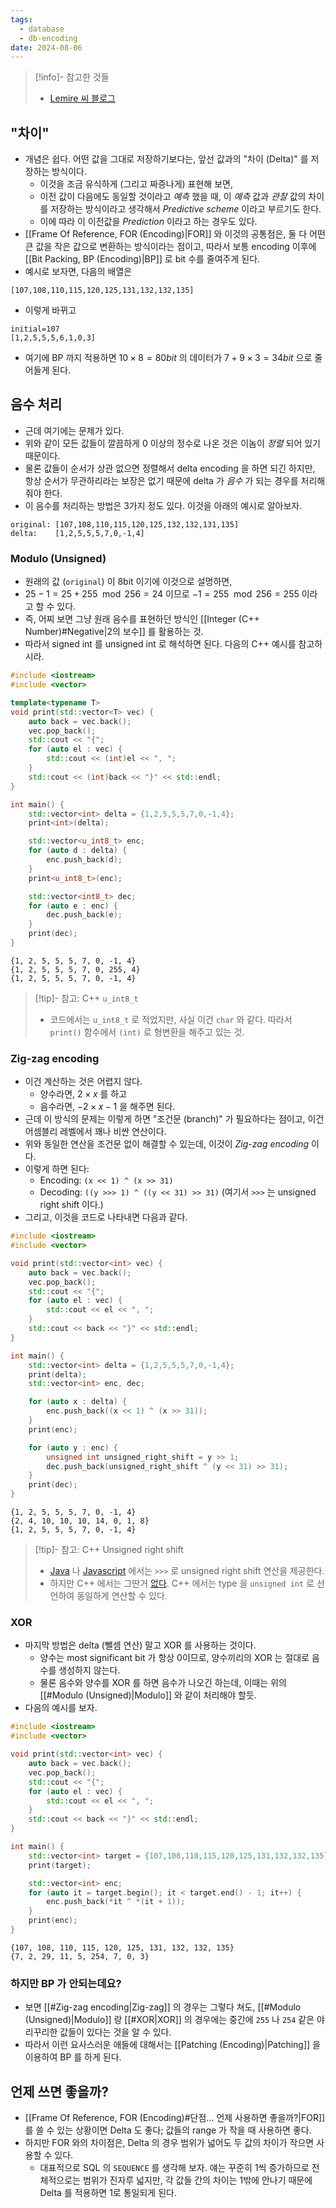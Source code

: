 ```yaml
---
tags:
  - database
  - db-encoding
date: 2024-08-06
---
```

> [!info]- 참고한 것들
> - [Lemire 씨 블로그](https://lemire.me/blog/2012/02/08/effective-compression-using-frame-of-reference-and-delta-coding/)

## "차이"

- 개념은 쉽다. 어떤 값을 그대로 저장하기보다는, 앞선 값과의 "차이 (Delta)" 를 저장하는 방식이다.
	- 이것을 조금 유식하게 (그리고 짜증나게) 표현해 보면,
	- 이전 값이 다음에도 동일할 것이라고 *예측* 했을 때, 이 *예측* 값과 *관찰* 값의 차이를 저장하는 방식이라고 생각해서 *Predictive scheme* 이라고 부르기도 한다.
	- 이에 따라 이 이전값을 *Prediction* 이라고 하는 경우도 있다.
- [[Frame Of Reference, FOR (Encoding)|FOR]] 와 이것의 공통점은, 둘 다 어떤 큰 값을 작은 값으로 변환하는 방식이라는 점이고, 따라서 보통 encoding 이후에 [[Bit Packing, BP (Encoding)|BP]] 로 bit 수를 줄여주게 된다.
- 예시로 보자면, 다음의 배열은

```
[107,108,110,115,120,125,131,132,132,135]
```

- 이렇게 바뀌고

```
initial=107
[1,2,5,5,5,6,1,0,3]
```

- 여기에 BP 까지 적용하면 $10 \times 8 = 80bit$ 의 데이터가 $7 + 9 \times 3 = 34bit$ 으로 줄어들게 된다.

## 음수 처리

- 근데 여기에는 문제가 있다.
- 위와 같이 모든 값들이 깔끔하게 0 이상의 정수로 나온 것은 이놈이 *정렬* 되어 있기 때문이다.
- 물론 값들이 순서가 상관 없으면 정렬해서 delta encoding 을 하면 되긴 하지만, 항상 순서가 무관하리라는 보장은 없기 때문에 delta 가 *음수* 가 되는 경우를 처리해 줘야 한다.
- 이 음수를 처리하는 방법은 3가지 정도 있다. 이것을 아래의 예시로 알아보자.

```
original: [107,108,110,115,120,125,132,132,131,135]
delta:    [1,2,5,5,5,7,0,-1,4]
```

### Modulo (Unsigned)

- 원래의 값 (`original`) 이 8bit 이기에 이것으로 설명하면,
- $25 - 1 = 25 + 255\mod{256} = 24$ 이므로 $-1 = 255\mod{256} = 255$ 이라고 할 수 있다.
- 즉, 어찌 보면 그냥 원래 음수를 표현하던 방식인 [[Integer (C++ Number)#Negative|2의 보수]] 를 활용하는 것.
- 따라서 signed int 를 unsigned int 로 해석하면 된다. 다음의 C++ 예시를 참고하시라.

```c++
#include <iostream>
#include <vector>

template<typename T>
void print(std::vector<T> vec) {
	auto back = vec.back();
	vec.pop_back();
	std::cout << "{";
	for (auto el : vec) {
		std::cout << (int)el << ", ";
	}
	std::cout << (int)back << "}" << std::endl;
}

int main() {
	std::vector<int> delta = {1,2,5,5,5,7,0,-1,4};
	print<int>(delta);

	std::vector<u_int8_t> enc;
	for (auto d : delta) {
		enc.push_back(d);
	}
	print<u_int8_t>(enc);

	std::vector<int8_t> dec;
	for (auto e : enc) {
		dec.push_back(e);
	}
	print(dec);
}
```

```
{1, 2, 5, 5, 5, 7, 0, -1, 4}
{1, 2, 5, 5, 5, 7, 0, 255, 4}
{1, 2, 5, 5, 5, 7, 0, -1, 4}
```

> [!tip]- 참고: C++ `u_int8_t`
> - 코드에서는 `u_int8_t` 로 적었지만, 사실 이건 `char` 와 같다. 따라서 `print()` 함수에서 `(int)` 로 형변환을 해주고 있는 것.

### Zig-zag encoding

- 이건 계산하는 것은 어렵지 않다.
	- 양수라면, $2 \times x$ 를 하고
	- 음수라면, $-2 \times x - 1$ 을 해주면 된다.
- 근데 이 방식의 문제는 이렇게 하면 "조건문 (branch)" 가 필요하다는 점이고, 이건 어셈블리 레벨에서 꽤나 비싼 연산이다.
- 위와 동일한 연산을 조건문 없이 해결할 수 있는데, 이것이 *Zig-zag encoding* 이다.
- 이렇게 하면 된다:
	- Encoding: `(x << 1) ^ (x >> 31)`
	- Decoding: `((y >>> 1) ^ ((y << 31) >> 31)` (여기서 `>>>` 는 unsigned right shift 이다.)
- 그리고, 이것을 코드로 나타내면 다음과 같다.

```c++
#include <iostream>
#include <vector>

void print(std::vector<int> vec) {
	auto back = vec.back();
	vec.pop_back();
	std::cout << "{";
	for (auto el : vec) {
		std::cout << el << ", ";
	}
	std::cout << back << "}" << std::endl;
}

int main() {
	std::vector<int> delta = {1,2,5,5,5,7,0,-1,4};
	print(delta);
	std::vector<int> enc, dec;

	for (auto x : delta) {
		enc.push_back((x << 1) ^ (x >> 31));
	}
	print(enc);

	for (auto y : enc) {
		unsigned int unsigned_right_shift = y >> 1;
		dec.push_back(unsigned_right_shift ^ (y << 31) >> 31);
	}
	print(dec);
}
```

```
{1, 2, 5, 5, 5, 7, 0, -1, 4}
{2, 4, 10, 10, 10, 14, 0, 1, 8}
{1, 2, 5, 5, 5, 7, 0, -1, 4}
```

> [!tip]- 참고: C++ Unsigned right shift
> - [Java](https://www.javatpoint.com/unsigned-right-shift-operator-in-java) 나 [Javascript](https://developer.mozilla.org/en-US/docs/Web/JavaScript/Reference/Operators/Unsigned_right_shift) 에서는 `>>>` 로 unsigned right shift 연산을 제공한다.
> - 하지만 C++ 에서는 그딴거 [없다](https://stackoverflow.com/a/2429490). C++ 에서는 type 을 `unsigned int` 로 선언하여 동일하게 연산할 수 있다.

### XOR

- 마지막 방법은 delta (뺄셈 연산) 말고 XOR 를 사용하는 것이다.
	- 양수는 most significant bit 가 항상 0이므로, 양수끼리의 XOR 는 절대로 음수를 생성하지 않는다.
	- 물론 음수와 양수를 XOR 를 하면 음수가 나오긴 하는데, 이때는 위의 [[#Modulo (Unsigned)|Modulo]] 와 같이 처리해야 할듯.
- 다음의 예시를 보자.

```c++
#include <iostream>
#include <vector>

void print(std::vector<int> vec) {
	auto back = vec.back();
	vec.pop_back();
	std::cout << "{";
	for (auto el : vec) {
		std::cout << el << ", ";
	}
	std::cout << back << "}" << std::endl;
}

int main() {
	std::vector<int> target = {107,108,110,115,120,125,131,132,132,135};
	print(target);

	std::vector<int> enc;
	for (auto it = target.begin(); it < target.end() - 1; it++) {
		enc.push_back(*it ^ *(it + 1));
	}
	print(enc);
}
```

```
{107, 108, 110, 115, 120, 125, 131, 132, 132, 135}
{7, 2, 29, 11, 5, 254, 7, 0, 3}
```

### 하지만 BP 가 안되는데요?

- 보면 [[#Zig-zag encoding|Zig-zag]] 의 경우는 그렇다 쳐도, [[#Modulo (Unsigned)|Modulo]] 랑 [[#XOR|XOR]] 의 경우에는 중간에 `255` 나 `254` 같은 야리꾸리한 값들이 있다는 것을 알 수 있다.
- 따라서 이런 요사스러운 애들에 대해서는 [[Patching (Encoding)|Patching]] 을 이용하여 BP 를 하게 된다.

## 언제 쓰면 좋을까?

- [[Frame Of Reference, FOR (Encoding)#단점... 언제 사용하면 좋을까?|FOR]] 를 쓸 수 있는 상황이면 Delta 도 좋다; 값들의 range 가 작을 때 사용하면 좋다.
- 하지만 FOR 와의 차이점은, Delta 의 경우 범위가 넓어도 두 값의 차이가 작으면 사용할 수 있다.
	- 대표적으로 SQL 의 `SEQUENCE` 를 생각해 보자. 얘는 꾸준히 1씩 증가하므로 전체적으로는 범위가 진자루 넓지만, 각 값들 간의 차이는 1밖에 안나기 때문에 Delta 를 적용하면 1로 통일되게 된다.